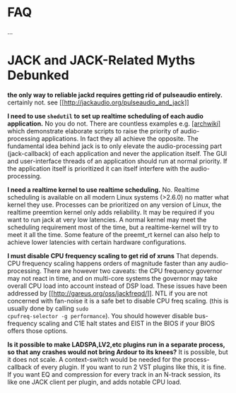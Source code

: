 FAQ
===

...


JACK and JACK-Related Myths Debunked
====================================

**the only way to reliable jackd requires getting rid of pulseaudio entirely.**
certainly not. see [[http://jackaudio.org/pulseaudio_and_jack]]

**I need to use <code>shedutil</code> to set up realtime scheduling of each audio application.**
No you do not.
There are countless examples e.g.
[[archwiki]](https://wiki.archlinux.org/index.php?title=JACK_Audio_Connection_Kit&oldid=243256#A_Shell-Based_Example_Setup)
which demonstrate elaborate scripts to raise the priority of audio-processing applications. In fact they all achieve the opposite.
The fundamental idea behind jack is to only elevate the audio-processing part (jack-callback) of each application and never the application itself. The GUI and user-interface threads of an application should run at normal priority. If the application itself is prioritized it can itself interfere with the audio-processing.


**I need a realtime kernel to use realtime scheduling.**
No. Realtime scheduling is available on all modern Linux systems (>2.6.0) no matter what kernel they use. Processes can be prioritized on any version of Linux, the realtime preemtion kernel only adds reliability. It may be required if you want to run jack at very low latencies. A normal kernel may meet the scheduling requirement most of the time, but a realtime-kernel will try to meet it all the time.
Some feature of the preemt_rt kernel can also help to achieve lower latencies with certain hardware configurations.


**I must disable CPU frequency scaling to get rid of xruns**
That depends. CPU frequency scaling happens orders of magnitude faster than any audio-processing. There are however two caveats: the CPU frequency governor may not react in time, and on multi-core systems the governor may take overall CPU load into account instead of DSP load. These issues have been addressed by [[http://gareus.org/oss/jackfreqd/]]. NTL if you are not concerned with fan-noise it is a safe bet to disable CPU freq scaling. (this is usually done by calling <code>sudo cpufreq-selector -g performance</code>). You should however disable bus-frequency scaling and C1E halt states and EIST in the BIOS if your BIOS offers those options.


**Is it possible to make LADSPA,LV2,etc plugins run in a separate process, so that any crashes would not bring Ardour to its knees?**
It is possible, but it does not scale. A context-switch would be needed for the process-callback of every plugin.
If you want to run 2 VST plugins like this, it is fine. If you want EQ and compression for every track in an N-track session, its like one JACK client per plugin, and adds notable CPU load.

